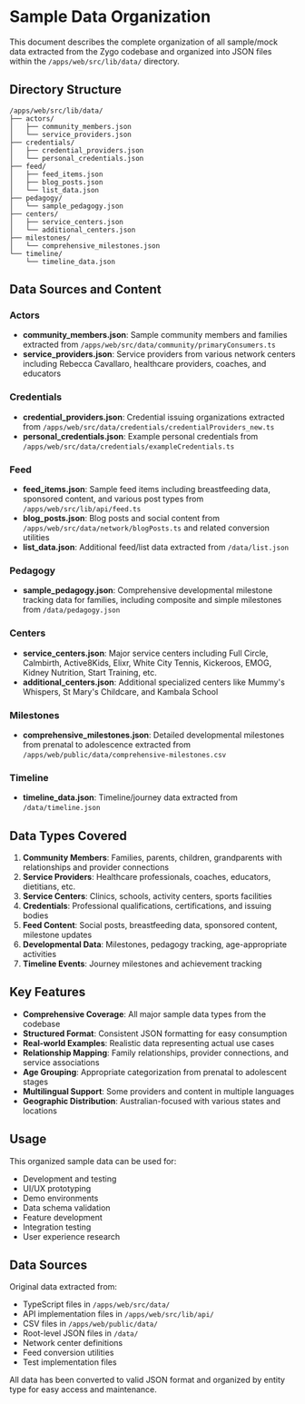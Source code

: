 # Sample Data Organization

This document describes the complete organization of all sample/mock data extracted from the Zygo codebase and organized into JSON files within the `/apps/web/src/lib/data/` directory.

## Directory Structure

```
/apps/web/src/lib/data/
├── actors/
│   ├── community_members.json
│   └── service_providers.json
├── credentials/
│   ├── credential_providers.json
│   └── personal_credentials.json
├── feed/
│   ├── feed_items.json
│   ├── blog_posts.json
│   └── list_data.json
├── pedagogy/
│   └── sample_pedagogy.json
├── centers/
│   ├── service_centers.json
│   └── additional_centers.json
├── milestones/
│   └── comprehensive_milestones.json
└── timeline/
    └── timeline_data.json
```

## Data Sources and Content

### Actors
- **community_members.json**: Sample community members and families extracted from `/apps/web/src/data/community/primaryConsumers.ts`
- **service_providers.json**: Service providers from various network centers including Rebecca Cavallaro, healthcare providers, coaches, and educators

### Credentials
- **credential_providers.json**: Credential issuing organizations extracted from `/apps/web/src/data/credentials/credentialProviders_new.ts`
- **personal_credentials.json**: Example personal credentials from `/apps/web/src/data/credentials/exampleCredentials.ts`

### Feed
- **feed_items.json**: Sample feed items including breastfeeding data, sponsored content, and various post types from `/apps/web/src/lib/api/feed.ts`
- **blog_posts.json**: Blog posts and social content from `/apps/web/src/data/network/blogPosts.ts` and related conversion utilities
- **list_data.json**: Additional feed/list data extracted from `/data/list.json`

### Pedagogy
- **sample_pedagogy.json**: Comprehensive developmental milestone tracking data for families, including composite and simple milestones from `/data/pedagogy.json`

### Centers
- **service_centers.json**: Major service centers including Full Circle, Calmbirth, Active8Kids, Elixr, White City Tennis, Kickeroos, EMOG, Kidney Nutrition, Start Training, etc.
- **additional_centers.json**: Additional specialized centers like Mummy's Whispers, St Mary's Childcare, and Kambala School

### Milestones
- **comprehensive_milestones.json**: Detailed developmental milestones from prenatal to adolescence extracted from `/apps/web/public/data/comprehensive-milestones.csv`

### Timeline
- **timeline_data.json**: Timeline/journey data extracted from `/data/timeline.json`

## Data Types Covered

1. **Community Members**: Families, parents, children, grandparents with relationships and provider connections
2. **Service Providers**: Healthcare professionals, coaches, educators, dietitians, etc.
3. **Service Centers**: Clinics, schools, activity centers, sports facilities
4. **Credentials**: Professional qualifications, certifications, and issuing bodies
5. **Feed Content**: Social posts, breastfeeding data, sponsored content, milestone updates
6. **Developmental Data**: Milestones, pedagogy tracking, age-appropriate activities
7. **Timeline Events**: Journey milestones and achievement tracking

## Key Features

- **Comprehensive Coverage**: All major sample data types from the codebase
- **Structured Format**: Consistent JSON formatting for easy consumption
- **Real-world Examples**: Realistic data representing actual use cases
- **Relationship Mapping**: Family relationships, provider connections, and service associations
- **Age Grouping**: Appropriate categorization from prenatal to adolescent stages
- **Multilingual Support**: Some providers and content in multiple languages
- **Geographic Distribution**: Australian-focused with various states and locations

## Usage

This organized sample data can be used for:
- Development and testing
- UI/UX prototyping
- Demo environments
- Data schema validation
- Feature development
- Integration testing
- User experience research

## Data Sources

Original data extracted from:
- TypeScript files in `/apps/web/src/data/`
- API implementation files in `/apps/web/src/lib/api/`
- CSV files in `/apps/web/public/data/`
- Root-level JSON files in `/data/`
- Network center definitions
- Feed conversion utilities
- Test implementation files

All data has been converted to valid JSON format and organized by entity type for easy access and maintenance.
